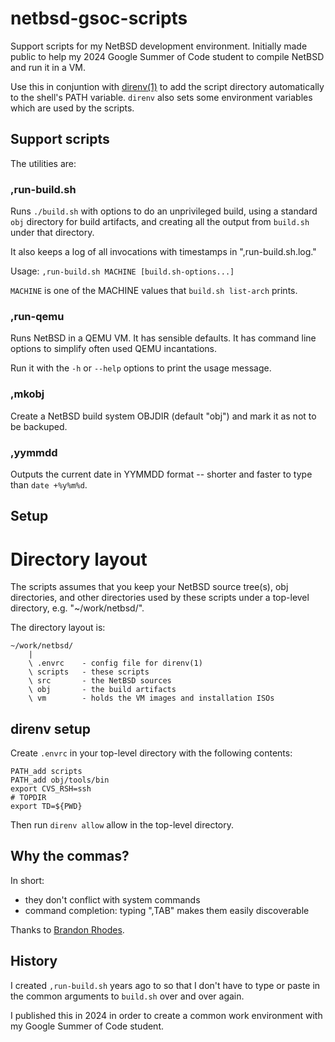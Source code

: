 # netbsd-gsoc-scripts

Support scripts for my NetBSD development environment.
Initially made public to help my 2024 Google Summer of Code student to
compile NetBSD and run it in a VM.

Use this in conjuntion with [direnv(1)](https://direnv.net/) to add the
script directory automatically to the shell's PATH variable.  `direnv` also
sets some environment variables which are used by the scripts.

## Support scripts
The utilities are:

### ,run-build.sh
Runs `./build.sh` with options to do an unprivileged build,
using a standard `obj` directory for build artifacts, and creating all the
output from `build.sh` under that directory.

It also keeps a log of all invocations with timestamps in
",run-build.sh.log."

Usage: `,run-build.sh MACHINE [build.sh-options...]`

`MACHINE` is one of the MACHINE values that `build.sh list-arch` prints.

### ,run-qemu
Runs NetBSD in a QEMU VM.  It has sensible defaults.  It has
command line options to simplify often used QEMU incantations.

Run it with the `-h` or `--help` options to print the usage message.

### ,mkobj
Create a NetBSD build system OBJDIR (default "obj") and mark it as not to be
backuped.

### ,yymmdd
Outputs the current date in YYMMDD format -- shorter and
faster to type than `date +%y%m%d`.

## Setup

# Directory layout
The scripts assumes that you keep your NetBSD source tree(s), obj
directories, and other directories used by these scripts under a top-level
directory, e.g. "~/work/netbsd/".

The directory layout is:

```
~/work/netbsd/
	|
	\ .envrc 	- config file for direnv(1)
	\ scripts	- these scripts
	\ src		- the NetBSD sources
	\ obj		- the build artifacts
	\ vm		- holds the VM images and installation ISOs
```

## direnv setup

Create `.envrc` in your top-level directory with the following contents:

```
PATH_add scripts
PATH_add obj/tools/bin
export CVS_RSH=ssh
# TOPDIR
export TD=${PWD}
```

Then run `direnv allow` allow in the top-level directory.

## Why the commas?
In short:
  - they don't conflict with system commands
  - command completion: typing ",TAB" makes them easily discoverable

Thanks to [Brandon Rhodes](https://rhodesmill.org/brandon/2009/commands-with-comma/).

## History
I created `,run-build.sh` years ago to so that I don't have to type or paste
in the common arguments to `build.sh` over and over again.

I published this in 2024 in order to create a common work environment with
my Google Summer of Code student.
